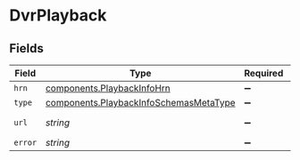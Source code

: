 # DvrPlayback


## Fields

| Field                                                                                            | Type                                                                                             | Required                                                                                         | Description                                                                                      | Example                                                                                          |
| ------------------------------------------------------------------------------------------------ | ------------------------------------------------------------------------------------------------ | ------------------------------------------------------------------------------------------------ | ------------------------------------------------------------------------------------------------ | ------------------------------------------------------------------------------------------------ |
| `hrn`                                                                                            | [components.PlaybackInfoHrn](../../models/components/playbackinfohrn.md)                         | :heavy_minus_sign:                                                                               | N/A                                                                                              | MP4                                                                                              |
| `type`                                                                                           | [components.PlaybackInfoSchemasMetaType](../../models/components/playbackinfoschemasmetatype.md) | :heavy_minus_sign:                                                                               | N/A                                                                                              | html5/video/mp4                                                                                  |
| `url`                                                                                            | *string*                                                                                         | :heavy_minus_sign:                                                                               | N/A                                                                                              | https://asset-cdn.lp-playback.monster/hls/1bde4o2i6xycudoy/static360p0.mp4                       |
| `error`                                                                                          | *string*                                                                                         | :heavy_minus_sign:                                                                               | N/A                                                                                              |                                                                                                  |